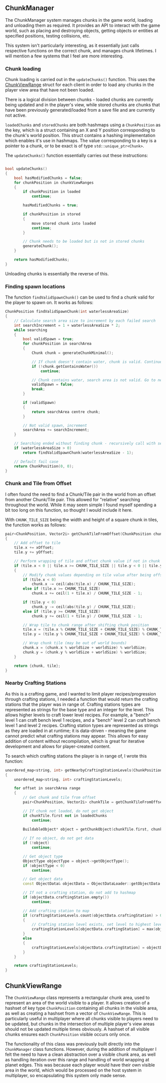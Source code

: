 ## ChunkManager

The ChunkManager system manages chunks in the game world, loading and unloading them as required. It provides an API to interact with the game world, such as placing and destroying objects, getting objects or entities at specified positions, testing collisions, etc.

This system isn't particularly interesting, as it essentially just calls respective functions on the correct chunk, and manages chunk lifetimes. I will mention a few systems that I feel are more interesting.

### Chunk loading
Chunk loading is carried out in the `updateChunks()` function. This uses the [ChunkViewRange](##ChunkViewRange) struct for each client in order to load any chunks in the player view area that have not been loaded.

There is a logical division between chunks - loaded chunks are currently being updated and in the player's view, while stored chunks are chunks that have been previously generated/loaded from a save file and are currently not active.

`loadedChunks` and `storedChunks` are both hashmaps using a `ChunkPosition` as the key, which is a struct containing an X and Y position corresponding to the chunk's world position. This struct contains a hashing implementation which enables it's use in hashmaps. The value corresponding to a key is a pointer to a chunk, or to be exact is of type `std::unique_ptr<Chunk>`.

The `updateChunks()` function essentially carries out these instructions:
```cpp

bool updateChunks()
{
    bool hasModifiedChunks = false;
    for chunkPosition in chunkViewRanges
    {
        if chunkPosition in loaded
            continue;

        hasModifiedChunks = true;

        if chunkPosition in stored
        {
            move stored chunk into loaded
            continue;
        }

        // Chunk needs to be loaded but is not in stored chunks
        generateChunk();
    }

    return hasModifiedChunks;
}

```

Unloading chunks is essentially the reverse of this.

### Finding spawn locations

The function ```findValidSpawnChunk()``` can be used to find a chunk valid for the player to spawn on. It works as follows:

```cpp
ChunkPosition findValidSpawnChunk(int waterlessAreaSize)
{
    // Calculate search area size to increment by each failed search
    int searchIncrement = 1 + waterlessAreaSize * 2;
    while searching
    {
        bool validSpawn = true;
        for chunkPosition in searchArea
        {
            Chunk chunk = generateChunkMinimal();

            // If chunk doesn't contain water, chunk is valid. Continue to next chunk
            if (!chunk.getContainsWater())
                continue;

            // Chunk contains water, search area is not valid. Go to next search area
            validSpawn = false;
            break;
        }

        if (validSpawn)
        {
            return searchArea centre chunk;
        }

        // Not valid spawn, increment
        searchArea += searchIncrement;
    }

    // Searching ended without finding chunk - recursively call with search with less strict parameters
    if (waterlessAreaSize > 0)
        return findValidSpawnChunk(waterlessAreaSize - 1);

    // Default fail case
    return ChunkPosition(0, 0);
}
```

### Chunk and Tile from Offset
I often found the need to find a Chunk/Tile pair in the world from an offset from another Chunk/Tile pair. This allowed for "relative" searching throughout the world. While it may seem simple I found myself spending a bit too long on this function, so thought I would include it here.

With `CHUNK_TILE_SIZE` being the width and height of a square chunk in tiles, the function works as follows:

```cpp
pair<ChunkPosition, Vector2i> getChunkTileFromOffset(ChunkPosition chunk, Vector2i tile, int xOffset, int yOffset, int worldSize)
{
    // Add offset to tile
    tile.x += xOffset;
    tile.y += yOffset;

    // Perform wrapping of tile and offset chunk value if not in chunk range
    if (tile.x < 0 || tile.x >= CHUNK_TILE_SIZE || tile.y < 0 || tile.y >= CHUNK_TILE_SIZE)
    {
        // Modify chunk values depending on tile value after being offset
        if (tile.x < 0)
            chunk.x -= ceil(abs(tile.x) / CHUNK_TILE_SIZE);
        else if (tile.x >= CHUNK_TILE_SIZE)
            chunk.x += ceil(1 + tile.x) / CHUNK_TILE_SIZE - 1;

        if (tile.y < 0)
            chunk.y -= ceil(abs(tile.y) / CHUNK_TILE_SIZE);
        else if (tile.y >= CHUNK_TILE_SIZE)
            chunk.y += ceil(1 + tile.y) / CHUNK_TILE_SIZE - 1;

        // Wrap tile to chunk range after shifting chunk position
        tile.x = (tile.x % CHUNK_TILE_SIZE + CHUNK_TILE_SIZE) % CHUNK_TILE_SIZE;
        tile.y = (tile.y % CHUNK_TILE_SIZE + CHUNK_TILE_SIZE) % CHUNK_TILE_SIZE;

        // Wrap chunk tile (may be out of world bounds)
        chunk.x = (chunk.x % worldSize + worldSize) % worldSize;
        chunk.y = (chunk.y % worldSize + worldSize) % worldSize;
    }

    return {chunk, tile};
}
```

### Nearby Crafting Stations
As this is a crafting game, and I wanted to limit player recipes/progression through crafting stations, I needed a function that would return the crafting stations that the player was in range of. Crafting stations types are represented as strings for the base type and an integer for the level. This allows higher levels to craft lower level recipes. For example, a "bench" level 1 can craft bench level 1 recipes, and a "bench" level 2 can craft bench level 1 and level 2 recipes. Crafting station types are represented as strings as they are loaded in at runtime; it is data-driven - meaning the game cannot predict what crafting stations may appear. This allows for easy addition of content without recompilation, which is great for iterative development and allows for player-created content.

To search which crafting stations the player is in range of, I wrote this function:
```cpp
unordered_map<string, int> getNearbyCraftingStationLevels(ChunkPosition playerChunk, Vector2i playerTile, int searchArea)
{
    unordered_map<string, int> craftingStationLevels;

    for offset in searchArea range
    {
        // Get chunk and tile from offset
        pair<ChunkPosition, Vector2i> chunkTile = getChunkTileFromOffset(playerChunk, playerTile, offset.x, offset.y, worldSize);

        // If chunk not loaded, do not get object
        if chunkTile.first not in loadedChunks
            continue;
        
        BuildableObject* object = getChunkObject(chunkTile.first, chunkTile.second);

        // If no object, do not get data
        if (!object)
            continue;

        // Get object type
        ObjectType objectType = object->getObjectType();
        if (objectType < 0)
            continue;

        // Get object data
        const ObjectData& objectData = ObjectDataLoader::getObjectData(objectType);

        // If not a crafting station, do not add to hashmap
        if (objectData.craftingStation.empty())
            continue;

        // Add crafting station to map
        if (craftingStationLevels.count(objectData.craftingStation) > 0)
        {
            // Crafting station level exists, set level to highest level present
            craftingStationLevels[objectData.craftingStation] = max(objectData.craftingStationLevel, craftingStationLevels[objectData.craftingStation]);
        }
        else
        {
            craftingStationLevels[objectData.craftingStation] = objectData.craftingStationLevel;
        }
    }

    return craftingStationLevels;
}
```

## ChunkViewRange
The `ChunkViewRange` class represents a rectangular chunk area, used to represent an area of the world visible to a player. It allows creation of a hashset of key type `ChunkPosition` containing all chunks in the visible area, as well as creating a hashset from a vector of `ChunkViewRange`. This is particularly useful in multiplayer where all chunks visible to players need to be updated, but chunks in the intersection of multiple player's view areas should not be updated multiple times obviously. A hashset of all visible chunks ensures each `ChunkPosition` visible occurs only once.

The functionality of this class was previously built directly into the `ChunkManager` class functions. However, during the addition of multiplayer I felt the need to have a clean abstraction over a visible chunk area, as well as handling iteration over this range and handling of world wrapping at planet edges. This was because each player would have their own visible area in the world, which would be processed on the host system in multiplayer, so encapsulating this system only made sense.
